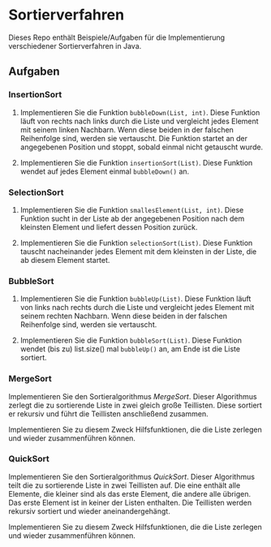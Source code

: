 # Sortierverfahren

Dieses Repo enthält Beispiele/Aufgaben für die Implementierung verschiedener Sortierverfahren in Java.

## Aufgaben

### InsertionSort

1. Implementieren Sie die Funktion `bubbleDown(List, int)`.
   Diese Funktion läuft von rechts nach links durch die Liste und vergleicht jedes Element
   mit seinem linken Nachbarn. Wenn diese beiden in der falschen Reihenfolge sind, werden
   sie vertauscht.
   Die Funktion startet an der angegebenen Position und stoppt, sobald einmal nicht getauscht wurde.

2. Implementieren Sie die Funktion `insertionSort(List)`.
   Diese Funktion wendet auf jedes Element einmal `bubbleDown()` an.

### SelectionSort

1. Implementieren Sie die Funktion `smallesElement(List, int)`.
   Diese Funktion sucht in der Liste ab der angegebenen Position nach
   dem kleinsten Element und liefert dessen Position zurück.

2. Implementieren Sie die Funktion `selectionSort(List)`.
   Diese Funktion tauscht nacheinander jedes Element mit dem kleinsten
   in der Liste, die ab diesem Element startet.

### BubbleSort

1. Implementieren Sie die Funktion `bubbleUp(List)`.
   Diese Funktion läuft von links nach rechts durch die Liste und vergleicht jedes Element mit seinem rechten
   Nachbarn. Wenn diese beiden in der falschen Reihenfolge sind, werden sie vertauscht.

2. Implementieren Sie die Funktion `bubbleSort(List)`.
   Diese Funktion wendet (bis zu) list.size() mal `bubbleUp()` an, am Ende ist die Liste
   sortiert.

### MergeSort

Implementieren Sie den Sortieralgorithmus *MergeSort*.
Dieser Algorithmus zerlegt die zu sortierende Liste in zwei gleich große Teillisten.
Diese sortiert er rekursiv und führt die Teillisten anschließend zusammen.

Implementieren Sie zu diesem Zweck Hilfsfunktionen, die die Liste zerlegen und wieder zusammenführen können.

### QuickSort

Implementieren Sie den Sortieralgorithmus *QuickSort*.
Dieser Algorithmus teilt die zu sortierende Liste in zwei Teillisten auf.
Die eine enthält alle Elemente, die kleiner sind als das erste Element,
die andere alle übrigen. Das erste Element ist in keiner der Listen enthalten.
Die Teillisten werden rekursiv sortiert und wieder aneinandergehängt.

Implementieren Sie zu diesem Zweck Hilfsfunktionen, die die Liste zerlegen und wieder zusammenführen können.
